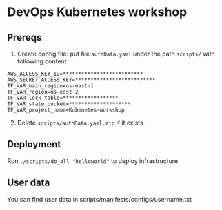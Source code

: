 # DevOps Kubernetes workshop

## Prereqs

1. Create config file: put file `authData.yaml` under the path `scripts/` with following content:

```
AWS_ACCESS_KEY_ID=**************************
AWS_SECRET_ACCESS_KEY=**************************
TF_VAR_main_region=us-east-1
TF_VAR_region=us-east-2
TF_VAR_lock_table=******************
TF_VAR_state_bucket=********************
TF_VAR_project_name=Kubenetes-workshop
```

2. Delete `scripts/authData.yaml.zip` if it exists

## Deployment

Run `./scripts/do_all "helloworld"` to deploy infrastructure.

## User data

You can find user data in scripts/manifests/configs/username.txt